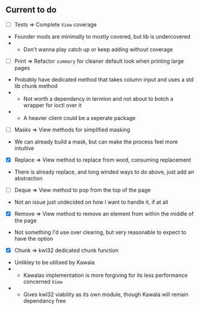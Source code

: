 ## Current to do

- [ ] Tests   => Complete `View` coverage
- Founder mods are minimally to mostly covered, but lib is undercovered
- - Don't wanna play catch up or keep adding without coverage

- [ ] Print   => Refactor `summary` for cleaner default look when printing large pages
- Probably have dedicated method that takes column input and uses a std lib chunk method
- - Not worth a dependancy in termion and not about to botch a wrapper for ioctl over it
- - A heavier client could be a seperate package

- [ ] Masks   => View methods for simplified masking
- We can already build a mask, but can make the process feel more intuitive

- [x] Replace => View method to replace from word, consuming replacement
- There is already replace, and long winded ways to do above, just add an abstraction

- [ ] Deque   => View method to pop from the top of the page
- Not an issue just undecided on how I want to handle it, if at all

- [x] Remove  => View method to remove an element from within the middle of the page
-  Not something I'd use over clearing, but very reasonable to expect to have the option

- [x] Chunk   => kwl32 dedicated chunk function
- Unlikley to be utilised by Kawala
- - Kawalas implementation is more forgiving for its less performance concerned `View`
- - Gives kwl32 viability as its own module, though Kawala will remain dependancy free
